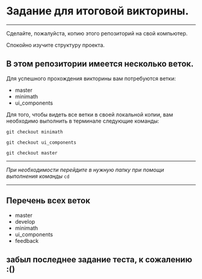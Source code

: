 # Задание для итоговой викторины.

---

Сделайте, пожалуйста, копию этого репозиторий на свой компьютер.

Спокойно изучите структуру проекта.

## В этом репозитории имеется несколько веток. 

Для успешного прохождения викторины вам потребуются ветки: 
- master
- minimath
- ui_components

Для того, чтобы видеть все ветки в своей локальной копии, вам необходимо выполнить в терминале следующие команды:

`git checkout minimath`

`git checkout ui_components`

`git checkout master`

---

*При необходимости перейдите в нужную папку при помощи выполнения команды* `cd`

---

## Перечень всех веток
* master
* develop
* minimath
* ui_components
* feedback

## забыл последнее задание теста, к сожалению :()
